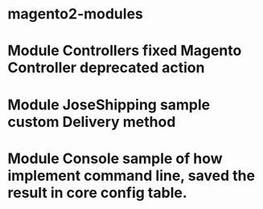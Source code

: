 # magento2-modules

# Module Controllers fixed Magento Controller deprecated action
# Module JoseShipping sample custom Delivery method
# Module Console sample of how implement command line, saved the result in core config table.
